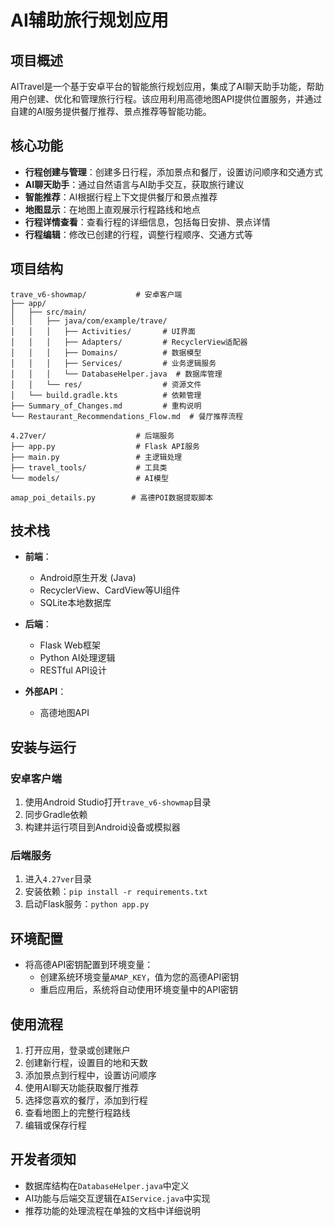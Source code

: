 # AI辅助旅行规划应用

## 项目概述

AITravel是一个基于安卓平台的智能旅行规划应用，集成了AI聊天助手功能，帮助用户创建、优化和管理旅行行程。该应用利用高德地图API提供位置服务，并通过自建的AI服务提供餐厅推荐、景点推荐等智能功能。

## 核心功能

- **行程创建与管理**：创建多日行程，添加景点和餐厅，设置访问顺序和交通方式
- **AI聊天助手**：通过自然语言与AI助手交互，获取旅行建议
- **智能推荐**：AI根据行程上下文提供餐厅和景点推荐
- **地图显示**：在地图上直观展示行程路线和地点
- **行程详情查看**：查看行程的详细信息，包括每日安排、景点详情
- **行程编辑**：修改已创建的行程，调整行程顺序、交通方式等

## 项目结构

```
trave_v6-showmap/           # 安卓客户端
├── app/
│   ├── src/main/
│   │   ├── java/com/example/trave/
│   │   │   ├── Activities/       # UI界面
│   │   │   ├── Adapters/         # RecyclerView适配器
│   │   │   ├── Domains/          # 数据模型
│   │   │   ├── Services/         # 业务逻辑服务
│   │   │   └── DatabaseHelper.java  # 数据库管理
│   │   └── res/                  # 资源文件
│   └── build.gradle.kts          # 依赖管理
├── Summary_of_Changes.md         # 重构说明
└── Restaurant_Recommendations_Flow.md  # 餐厅推荐流程

4.27ver/                    # 后端服务
├── app.py                  # Flask API服务
├── main.py                 # 主逻辑处理
├── travel_tools/           # 工具类
└── models/                 # AI模型

amap_poi_details.py        # 高德POI数据提取脚本
```

## 技术栈

- **前端**：
  - Android原生开发 (Java)
  - RecyclerView、CardView等UI组件
  - SQLite本地数据库

- **后端**：
  - Flask Web框架
  - Python AI处理逻辑
  - RESTful API设计

- **外部API**：
  - 高德地图API

## 安装与运行

### 安卓客户端

1. 使用Android Studio打开`trave_v6-showmap`目录
2. 同步Gradle依赖
3. 构建并运行项目到Android设备或模拟器

### 后端服务

1. 进入`4.27ver`目录
2. 安装依赖：`pip install -r requirements.txt`
3. 启动Flask服务：`python app.py`

## 环境配置

- 将高德API密钥配置到环境变量：
  - 创建系统环境变量`AMAP_KEY`，值为您的高德API密钥
  - 重启应用后，系统将自动使用环境变量中的API密钥

## 使用流程

1. 打开应用，登录或创建账户
2. 创建新行程，设置目的地和天数
3. 添加景点到行程中，设置访问顺序
4. 使用AI聊天功能获取餐厅推荐
5. 选择您喜欢的餐厅，添加到行程
6. 查看地图上的完整行程路线
7. 编辑或保存行程

## 开发者须知

- 数据库结构在`DatabaseHelper.java`中定义
- AI功能与后端交互逻辑在`AIService.java`中实现
- 推荐功能的处理流程在单独的文档中详细说明
